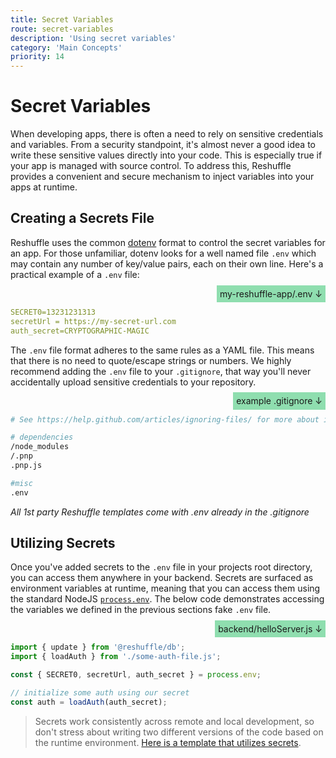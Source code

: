 ```yaml
---
title: Secret Variables
route: secret-variables
description: 'Using secret variables'
category: 'Main Concepts'
priority: 14
---
```


# Secret Variables

When developing apps, there is often a need to rely on sensitive credentials and variables. From a security standpoint, it's almost never a good idea to write these sensitive values directly into your code. This is especially true if your app is managed with source control. To address this, Reshuffle provides a convenient and secure mechanism to inject variables into your apps at runtime.

## Creating a Secrets File

Reshuffle uses the common [dotenv](https://www.npmjs.com/package/dotenv) format to control the secret variables for an app. For those unfamiliar, dotenv looks for a well named file `.env` which may contain any number of key/value pairs, each on their own line. Here's a practical example of a `.env` file:

<div style="text-align: right;"><span style="padding: 1%; background-color: rgba(35, 191, 98, 0.5)"> my-reshuffle-app/.env ↓</span></div>

```yaml
SECRET0=13231231313
secretUrl = https://my-secret-url.com
auth_secret=CRYPTOGRAPHIC-MAGIC
```

The `.env` file format adheres to the same rules as a YAML file. This means that there is no need to quote/escape strings or numbers. We highly recommend adding the `.env` file to your `.gitignore`, that way you'll never accidentally upload sensitive credentials to your repository.

<div style="text-align: right;"><span style="padding: 1%; background-color: rgba(35, 191, 98, 0.5)"> example .gitignore  ↓</span></div>

```bash
# See https://help.github.com/articles/ignoring-files/ for more about ignoring files.

# dependencies
/node_modules
/.pnp
.pnp.js

#misc
.env
```

_All 1st party Reshuffle templates come with .env already in the .gitignore_

## Utilizing Secrets

Once you've added secrets to the `.env` file in your projects root directory, you can access them anywhere in your backend. Secrets are surfaced as environment variables at runtime, meaning that you can access them using the standard NodeJS [`process.env`](https://nodejs.org/api/process.html#process_process_env). The below code demonstrates accessing the variables we defined in the previous sections fake `.env` file.


<div style="text-align: right;"><span style="padding: 1%; background-color: rgba(35, 191, 98, 0.5)"> backend/helloServer.js ↓</span></div>

```js
import { update } from '@reshuffle/db';
import { loadAuth } from './some-auth-file.js';

const { SECRET0, secretUrl, auth_secret } = process.env;

// initialize some auth using our secret
const auth = loadAuth(auth_secret);
```

> Secrets work consistently across remote and local development, so don't stress about writing two different versions of the code based on the runtime environment. [Here is a template that utilizes secrets](https://github.com/reshufflehq/dev-docs).
